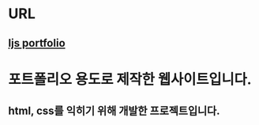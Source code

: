 # URL
## [ljs portfolio](https://ljs-site.netlify.app)

# 포트폴리오 용도로 제작한 웹사이트입니다.
## html, css를 익히기 위해 개발한 프로젝트입니다.
